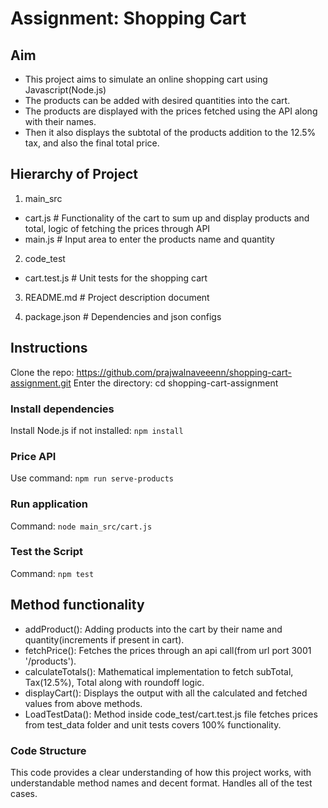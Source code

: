 # Assignment: Shopping Cart

## Aim

- This project aims to simulate an online shopping cart using Javascript(Node.js)
- The products can be added with desired quantities into the cart.
- The products are displayed with the prices fetched using the API along with their names.
- Then it also displays the subtotal of the products addition to the 12.5% tax, and also the final total price.

## Hierarchy of Project

1. main_src
  - cart.js # Functionality of the cart to sum up and display products and total, logic of fetching the prices through API
  - main.js # Input area to enter the products name and quantity

2. code_test
  - cart.test.js # Unit tests for the shopping cart

3. README.md # Project description document

4. package.json # Dependencies and json configs

## Instructions

Clone the repo: https://github.com/prajwalnaveeenn/shopping-cart-assignment.git
Enter the directory: cd shopping-cart-assignment

### Install dependencies

Install Node.js if not installed: `npm install`

### Price API

Use command: `npm run serve-products`

### Run application

Command: `node main_src/cart.js`

### Test the Script

Command: `npm test`

## Method functionality

- addProduct(): Adding products into the cart by their name and quantity(increments if present in cart).
- fetchPrice(): Fetches the prices through an api call(from url port 3001 '/products').
- calculateTotals(): Mathematical implementation to fetch subTotal, Tax(12.5%), Total along with roundoff logic.
- displayCart(): Displays the output with all the calculated and fetched values from above methods.
- LoadTestData(): Method inside code_test/cart.test.js file fetches prices from test_data folder and unit tests covers 100% functionality.

### Code Structure

This code provides a clear understanding of how this project works, with understandable method names and decent format. Handles all of the test cases.
